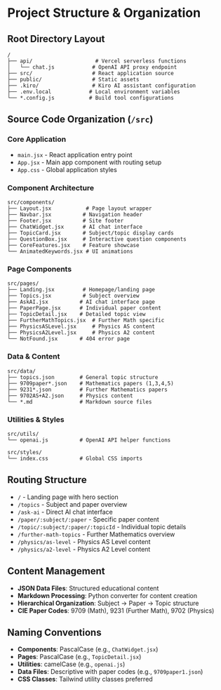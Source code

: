 # Project Structure & Organization

## Root Directory Layout
```
/
├── api/                    # Vercel serverless functions
│   └── chat.js            # OpenAI API proxy endpoint
├── src/                   # React application source
├── public/                # Static assets
├── .kiro/                 # Kiro AI assistant configuration
├── .env.local            # Local environment variables
└── *.config.js           # Build tool configurations
```

## Source Code Organization (`/src`)

### Core Application
- `main.jsx` - React application entry point
- `App.jsx` - Main app component with routing setup
- `App.css` - Global application styles

### Component Architecture
```
src/components/
├── Layout.jsx           # Page layout wrapper
├── Navbar.jsx          # Navigation header
├── Footer.jsx          # Site footer
├── ChatWidget.jsx      # AI chat interface
├── TopicCard.jsx       # Subject/topic display cards
├── QuestionBox.jsx     # Interactive question components
├── CoreFeatures.jsx    # Feature showcase
└── AnimatedKeywords.jsx # UI animations
```

### Page Components
```
src/pages/
├── Landing.jsx         # Homepage/landing page
├── Topics.jsx          # Subject overview
├── AskAI.jsx          # AI chat interface page
├── PaperPage.jsx      # Individual paper content
├── TopicDetail.jsx    # Detailed topic view
├── FurtherMathTopics.jsx  # Further Math specific
├── PhysicsASLevel.jsx     # Physics AS content
├── PhysicsA2Level.jsx     # Physics A2 content
└── NotFound.jsx       # 404 error page
```

### Data & Content
```
src/data/
├── topics.json        # General topic structure
├── 9709paper*.json    # Mathematics papers (1,3,4,5)
├── 9231*.json         # Further Mathematics papers
├── 9702AS+A2.json     # Physics content
└── *.md               # Markdown source files
```

### Utilities & Styles
```
src/utils/
└── openai.js          # OpenAI API helper functions

src/styles/
└── index.css          # Global CSS imports
```

## Routing Structure
- `/` - Landing page with hero section
- `/topics` - Subject and paper overview
- `/ask-ai` - Direct AI chat interface
- `/paper/:subject/:paper` - Specific paper content
- `/topic/:subject/:paper/:topicId` - Individual topic details
- `/further-math-topics` - Further Mathematics overview
- `/physics/as-level` - Physics AS Level content
- `/physics/a2-level` - Physics A2 Level content

## Content Management
- **JSON Data Files**: Structured educational content
- **Markdown Processing**: Python converter for content creation
- **Hierarchical Organization**: Subject → Paper → Topic structure
- **CIE Paper Codes**: 9709 (Math), 9231 (Further Math), 9702 (Physics)

## Naming Conventions
- **Components**: PascalCase (e.g., `ChatWidget.jsx`)
- **Pages**: PascalCase (e.g., `TopicDetail.jsx`)
- **Utilities**: camelCase (e.g., `openai.js`)
- **Data Files**: Descriptive with paper codes (e.g., `9709paper1.json`)
- **CSS Classes**: Tailwind utility classes preferred